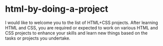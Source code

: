 # html-by-doing-a-project
I would like to welcome you to the list of HTML+CSS projects. After learning HTML and CSS, you are required or expected to work on various HTML and CSS projects to enhance your skills and learn new things based on the tasks or projects you undertake.
